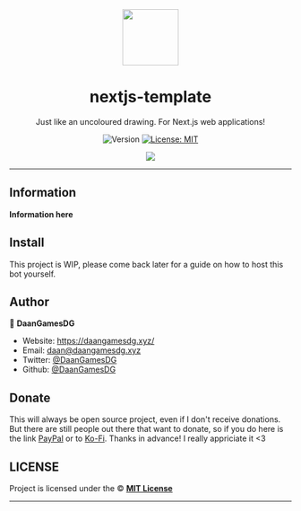 <div align="center">
    <img src="https://daangamesdg.xyz/assets/svg/logo.svg" width="100px" />
    <h1>nextjs-template</h1>
  
  <p>Just like an uncoloured drawing. For Next.js web applications!</p>
  
  <p align="center">
    <img alt="Version" src="https://img.shields.io/badge/version-1.0.0-blue.svg" />
    <a href="/LICENSE" target="_blank">
      <img alt="License: MIT" src="https://img.shields.io/badge/License-MIT-yellow.svg" />
    </a>
  </p>

  <a href="https://daangamesdg.xyz/discord" target="_blank">
    <img src="https://daangamesdg.xyz/discord/banner" />
  </a>
</div>

---

## Information

**Information here**

## Install

This project is WIP, please come back later for a guide on how to host this bot yourself.

## Author

👤 **DaanGamesDG**

- Website: https://daangamesdg.xyz/
- Email: <daan@daangamesdg.xyz>
- Twitter: [@DaanGamesDG](https://twitter.com/DaanGamesDG)
- Github: [@DaanGamesDG](https://github.com/DaanGamesDG)

## Donate

This will always be open source project, even if I don't receive donations. But there are still people out there that want to donate, so if you do here is the link [PayPal](https://paypal.me/daangamesdg) or to [Ko-Fi](https://daangamesdg.xyz/kofi). Thanks in advance! I really appriciate it <3

## LICENSE

Project is licensed under the © [**MIT License**](/LICENSE)

---
